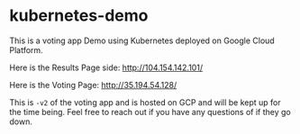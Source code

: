 # kubernetes-demo

This is a voting app Demo using Kubernetes deployed on Google Cloud Platform.

Here is the Results Page side: http://104.154.142.101/

Here is the Voting Page: http://35.194.54.128/

This is `-v2` of the voting app and is hosted on GCP and will be kept up for the time being. Feel free to reach out if you have any questions of if they go down.


